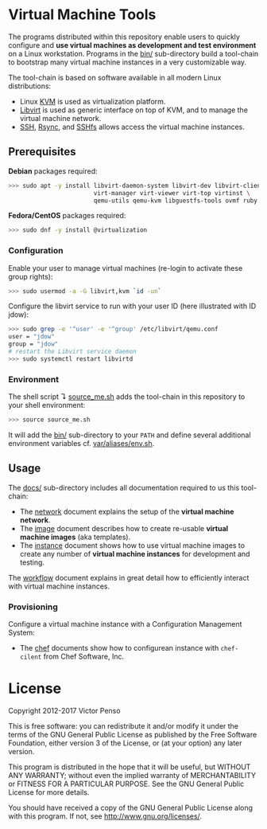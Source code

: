 # Virtual Machine Tools

The programs distributed within this repository enable users to quickly configure and **use virtual machines as development and test environment** on a Linux workstation. Programs in the [bin/](bin) sub-directory build a tool-chain to bootstrap many virtual machine instances in a very customizable way. 

The tool-chain is based on software available in all modern Linux distributions: 

* Linux [KVM](http://www.linux-kvm.org) is used as virtualization platform.
* [Libvirt](http://libvirt.org/) is used as generic interface on top of KVM, and to manage the virtual machine network.
* [SSH](http://www.openssh.com/), [Rsync](http://rsync.samba.org/), and [SSHfs](http://fuse.sourceforge.net/sshfs.html) allows access the virtual machine instances.

## Prerequisites 

**Debian** packages required:


```bash
>>> sudo apt -y install libvirt-daemon-system libvirt-dev libvirt-clients \
                        virt-manager virt-viewer virt-top virtinst \
                        qemu-utils qemu-kvm libguestfs-tools ovmf ruby
```

**Fedora/CentOS** packages required:

```bash
>>> sudo dnf -y install @virtualization
```

### Configuration

Enable your user to manage virtual machines (re-login to activate these group rights):

```bash
>>> sudo usermod -a -G libvirt,kvm `id -un`      
```

Configure the libvirt service to run with your user ID (here illustrated with ID jdow):

```bash
>>> sudo grep -e '^user' -e '^group' /etc/libvirt/qemu.conf
user = "jdow"
group = "jdow"
# restart the Libvirt service daemon
>>> sudo systemctl restart libvirtd
```

### Environment

The shell script ↴ [source_me.sh](source_me.sh) adds the tool-chain in this repository to your shell environment:

```bash
>>> source source_me.sh
```

It will add the [bin/](bin/) sub-directory to your `PATH` and define several additional environment variables cf. [var/aliases/env.sh](var/aliases/env.sh).

## Usage

The [docs/](docs) sub-directory includes all documentation required to us this tool-chain:

* The [network](docs/network.md) document explains the setup of the **virtual machine network**.
* The [image](docs/image.md) document describes how to create re-usable **virtual machine images** (aka templates).
* The [instance](docs/instance.md) document shows how to use virtual machine images to create any number of **virtual machine instances** for development and testing.

The [workflow](docs/workflow.md) document explains in great detail how to efficiently interact with virtual machine instances.

### Provisioning

Configure a virtual machine instance with a Configuration Management System:

* The [chef](docs/chef.md) documents show how to configurean instance with `chef-cilent` from Chef Software, Inc.

# License

Copyright 2012-2017 Victor Penso

This is free software: you can redistribute it
and/or modify it under the terms of the GNU General Public
License as published by the Free Software Foundation,
either version 3 of the License, or (at your option) any
later version.

This program is distributed in the hope that it will be
useful, but WITHOUT ANY WARRANTY; without even the implied
warranty of MERCHANTABILITY or FITNESS FOR A PARTICULAR
PURPOSE. See the GNU General Public License for more details.

You should have received a copy of the GNU General Public
License along with this program. If not, see 
<http://www.gnu.org/licenses/>.

